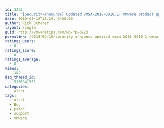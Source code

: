 ```yaml
---
id: 3223
title: '[Security-announce] Updated VMSA-2016-0010.1- VMware product updates address multiple important security issues'
date: 2016-09-19T12:24:43+00:00
author: Rick Scherer
layout: single
guid: http://vmwaretips.com/wp/?p=3223
permalink: /2016/09/19/security-announce-updated-vmsa-2016-0010-1-vmware-product-updates-address-multiple-important-security-issues/
ratings_users:
  - 0
ratings_score:
  - 0
ratings_average:
  - 0
views:
  - 158
dsq_thread_id:
  - 5156841551
categories:
  - Alert
tags:
  - alert
  - Bug
  - patch
  - support
  - VMware
---
```

